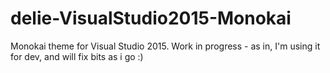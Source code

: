 # delie-VisualStudio2015-Monokai
Monokai theme for Visual Studio 2015.  Work in progress - as in, I'm using it for dev, and will fix bits as i go :)
